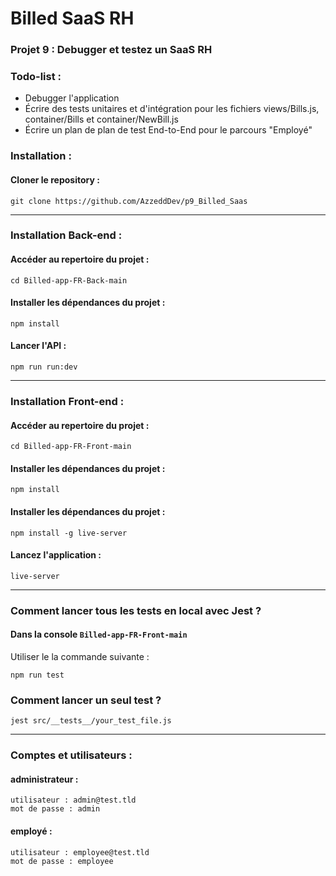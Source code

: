 # Billed SaaS RH
### Projet 9 : Debugger et testez un SaaS RH

### Todo-list :
* Debugger l'application
* Écrire des tests unitaires et d'intégration pour les fichiers views/Bills.js, container/Bills et container/NewBill.js
* Écrire un plan de plan de test End-to-End pour le parcours "Employé"

### Installation :

#### Cloner le repository :

``git clone https://github.com/AzzeddDev/p9_Billed_Saas``

---------------

### Installation Back-end :

#### Accéder au repertoire du projet :
``cd Billed-app-FR-Back-main``

#### Installer les dépendances du projet :
``npm install``

#### Lancer l'API :
```
npm run run:dev
```

---------------

### Installation Front-end :

#### Accéder au repertoire du projet :
```
cd Billed-app-FR-Front-main
```

#### Installer les dépendances du projet :
```
npm install
```

#### Installer les dépendances du projet :
```
npm install -g live-server
```

#### Lancez l'application :
```
live-server
```

---------------

### Comment lancer tous les tests en local avec Jest ?

#### Dans la console ``Billed-app-FR-Front-main``
Utiliser le la commande suivante : 
```
npm run test
```

### Comment lancer un seul test ?
```
jest src/__tests__/your_test_file.js
```

--------------

### Comptes et utilisateurs :
#### administrateur :
```
utilisateur : admin@test.tld
mot de passe : admin
```

#### employé :
```
utilisateur : employee@test.tld
mot de passe : employee
```
